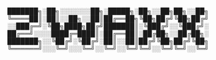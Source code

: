 
███████╗░██╗░░░░░░░██╗░█████╗░██╗░░██╗██╗░░██╗
╚════██║░██║░░██╗░░██║██╔══██╗╚██╗██╔╝╚██╗██╔╝
░░███╔═╝░╚██╗████╗██╔╝███████║░╚███╔╝░░╚███╔╝░
██╔══╝░░░░████╔═████║░██╔══██║░██╔██╗░░██╔██╗░
███████╗░░╚██╔╝░╚██╔╝░██║░░██║██╔╝╚██╗██╔╝╚██╗
╚══════╝░░░╚═╝░░░╚═╝░░╚═╝░░╚═╝╚═╝░░╚═╝╚═╝░░╚═╝



